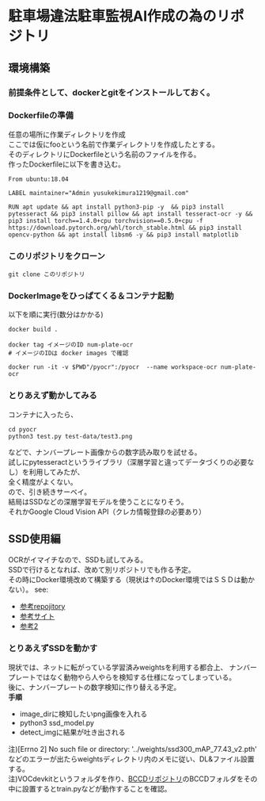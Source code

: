 # 駐車場違法駐車監視AI作成の為のリポジトリ

## 環境構築

### 前提条件として、dockerとgitをインストールしておく。

### Dockerfileの準備
任意の場所に作業ディレクトリを作成  
ここでは仮にfooという名前で作業ディレクトリを作成したとする。  
そのディレクトリにDockerfileという名前のファイルを作る。  
作ったDockerfileに以下を書き込む。

```
From ubuntu:18.04

LABEL maintainer="Admin yusukekimura1219@gmail.com"

RUN apt update && apt install python3-pip -y  && pip3 install pytesseract && pip3 install pillow && apt install tesseract-ocr -y && pip3 install torch==1.4.0+cpu torchvision==0.5.0+cpu -f https://download.pytorch.org/whl/torch_stable.html && pip3 install opencv-python && apt install libsm6 -y && pip3 install matplotlib
```

### このリポジトリをクローン
```
git clone このリポジトリ
```

### DockerImageをひっぱてくる＆コンテナ起動

以下を順に実行(数分はかかる)  

```
docker build .

docker tag イメージのID num-plate-ocr
# イメージのIDは docker images で確認

docker run -it -v $PWD"/pyocr":/pyocr  --name workspace-ocr num-plate-ocr
```

### とりあえず動かしてみる

コンテナに入ったら、
```
cd pyocr
python3 test.py test-data/test3.png
```

などで、ナンバープレート画像からの数字読み取りを試せる。  
試しにpytesseractというライブラリ（深層学習と違ってデータづくりの必要なし）を利用してみたが、  
全く精度がよくない。  
ので、引き続きサーベイ。  
結局はSSDなどの深層学習モデルを使うことになりそう。  
それかGoogle Cloud Vision API（クレカ情報登録の必要あり）

## SSD使用編

OCRがイマイチなので、SSDも試してみる。  
SSDで行けるとなれば、改めて別リポジトリでも作る予定。  
その時にDocker環境改めて構築する（現状は↑のDocker環境ではＳＳＤは動かない）。
see:
- [参考repojitory](https://github.com/miyamotok0105/pytorch_handbook/tree/master/chapter7)
- [参考サイト](http://cedro3.com/ai/pytorch-ssd/)
- [参考2](http://cedro3.com/ai/pytorch-ssd-bccd/)

### とりあえずSSDを動かす
現状では、ネットに転がっている学習済みweightsを利用する都合上、
ナンバープレートではなく動物やら人やらを検知する仕様になってしまっている。  
後に、ナンバープレートの数字検知に作り替える予定。  
**手順**

- image_dirに検知したいpng画像を入れる
- python3 ssd_model.py
- detect_imgに結果が吐き出される

注)[Errno 2] No such file or directory: '../weights/ssd300_mAP_77.43_v2.pth'  
などのエラーが出たらweightsディレクトリ内のメモに従い、DL&ファイル設置する。  
注)VOCdevkitというフォルダを作り、[BCCDリポジトリ](https://github.com/Shenggan/BCCD_Dataset)のBCCDフォルダをその中に設置するとtrain.pyなどが動作することを確認。
